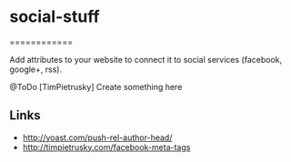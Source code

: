 # social-stuff
============

Add attributes to your website to connect it to social services (facebook, google+, rss).

@ToDo [TimPietrusky] Create something here

## Links

* http://yoast.com/push-rel-author-head/
* http://timpietrusky.com/facebook-meta-tags
